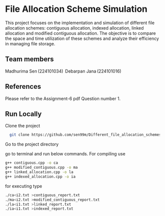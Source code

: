 
# File Allocation Scheme Simulation
This project focuses on the implementation and simulation of different file allocation schemes: contiguous allocation, indexed allocation, linked allocation and modified contiguous allocation. The objective is to compare the space and time utilization of these schemes and analyze their efficiency in managing file storage.

## Team members
Madhurima Sen (224101034)  
Debarpan Jana (224101016)   
## References
Please refer to the Assignment-6 pdf Question number 1.
## Run Locally

Clone the project

```bash
  git clone https://github.com/sen99m/Different_file_allocation_schemes_implementation.git
```

Go to the project directory

go to terminal and run below commands.
For compiling use 
```bash
g++ contiguous.cpp -o ca 
g++ modified_contiguous.cpp -o ma
g++ linked_allocation.cpp -o la
g++ indexed_allocation.cpp -o ia
```
for executing type 
```bash
./ca<i2.txt >contiguous_report.txt
./ma<i2.txt >modified_contiguous_report.txt
./la<i1.txt >linked_report.txt
./ia<i1.txt >indexed_report.txt
```


